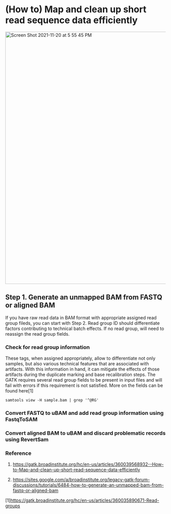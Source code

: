 # (How to) Map and clean up short read sequence data efficiently

<img width="790" alt="Screen Shot 2021-11-20 at 5 55 45 PM" src="https://user-images.githubusercontent.com/31465978/142743126-ce947ded-7025-4289-a007-0fec21f27ff3.png">

## Step 1. Generate an unmapped BAM from FASTQ or aligned BAM

If you have raw read data in BAM format with appropriate assigned read group fileds, you can start with Step 2. Read group ID should differentiate factors contributing to technical batch effects. If no read group, will need to reassign the read group fields. 

### Check for read group information

These tags, when assigned appropriately, allow to differentiate not only samples, but also various technical features that are associated with artifacts. With this information in hand, it can mitigate the effects of those artifacts during the duplicate marking and base recalibration steps. The GATK requires several read group fields to be present in input files and will fail with errors if this requirement is not satisfied. More on the fields can be found here[1]
```
samtools view -H sample.bam | grep '^@RG'
```


### Convert FASTQ to uBAM and add read group information using FastqToSAM

### Convert aligned BAM to uBAM and discard problematic records using RevertSam

### Reference
1. https://gatk.broadinstitute.org/hc/en-us/articles/360039568932--How-to-Map-and-clean-up-short-read-sequence-data-efficiently

2. https://sites.google.com/a/broadinstitute.org/legacy-gatk-forum-discussions/tutorials/6484-how-to-generate-an-unmapped-bam-from-fastq-or-aligned-bam


[1]https://gatk.broadinstitute.org/hc/en-us/articles/360035890671-Read-groups
